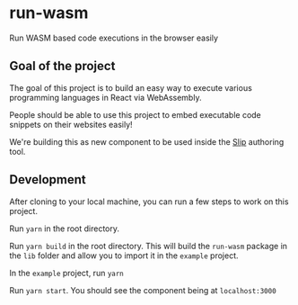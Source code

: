 # run-wasm

Run WASM based code executions in the browser easily

## Goal of the project

The goal of this project is to build an easy way to execute various programming languages in React via WebAssembly.

People should be able to use this project to embed executable code snippets on their websites easily!

We're building this as new component to be used inside the [Slip](https://www.slip.so) authoring tool.

## Development

After cloning to your local machine, you can run a few steps to work on this project.

Run `yarn` in the root directory.

Run `yarn build` in the root directory. This will build the `run-wasm` package in the `lib` folder and allow you to import it in the `example` project.

In the `example` project, run `yarn`

Run `yarn start`. You should see the component being at `localhost:3000`
